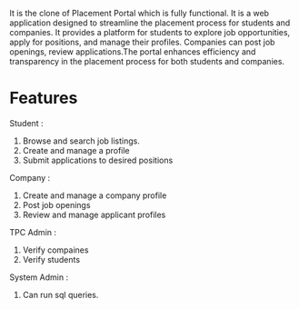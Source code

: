 It is the clone of Placement Portal which is fully functional. It is a web application designed to streamline the placement process for students and companies. It provides a platform for students to explore job opportunities, apply for positions, and manage their profiles. Companies can post job openings, review applications.The portal enhances efficiency and transparency in the placement process for both students and companies.

# Features

Student :

1) Browse and search job listings.
2) Create and manage a profile
3) Submit applications to desired positions

Company :

1) Create and manage a company profile
2) Post job openings
3) Review and manage applicant profiles

TPC Admin :

1) Verify compaines
2) Verify students

System Admin :

1) Can run sql queries.
